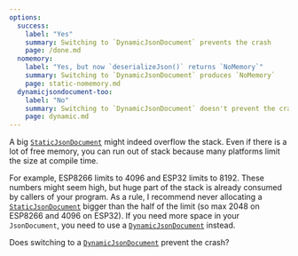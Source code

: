 ```yaml
---
options:
  success:
    label: "Yes" 
    summary: Switching to `DynamicJsonDocument` prevents the crash
    page: /done.md
  nomemory:
    label: "Yes, but now `deserializeJson()` returns `NoMemory`" 
    summary: Switching to `DynamicJsonDocument` produces `NoMemory`
    page: static-nomemory.md
  dynamicjsondocument-too:
    label: "No"
    summary: Switching to `DynamicJsonDocument` doesn't prevent the crash
    page: dynamic.md
---
```


A big [`StaticJsonDocument`](/v6/api/staticjsondocument/) might indeed overflow the stack.
Even if there is a lot of free memory, you can run out of stack because many platforms limit the size at compile time.

For example, ESP8266 limits to 4096 and ESP32 limits to 8192.
These numbers might seem high, but huge part of the stack is already consumed by callers of your program. As a rule, I recommend never allocating a [`StaticJsonDocument`](/v6/api/staticjsondocument/) bigger than the half of the limit (so max 2048 on ESP8266 and 4096 on ESP32). If you need more space in your `JsonDocument`, you need to use a [`DynamicJsonDocument`](/v6/api/dynamicjsondocument/) instead.

Does switching to a [`DynamicJsonDocument`](/v6/api/dynamicjsondocument/) prevent the crash?
